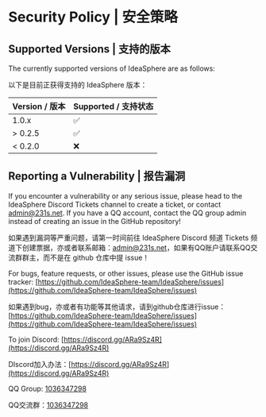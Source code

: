 # Security Policy | 安全策略

## Supported Versions | 支持的版本

The currently supported versions of IdeaSphere are as follows:

以下是目前正获得支持的 IdeaSphere 版本：

| Version / 版本 | Supported / 支持状态          |
| ------- | ------------------ |
| 1.0.x   | :white_check_mark: |
| > 0.2.5   | :white_check_mark: |
| < 0.2.0   | :x:                |

## Reporting a Vulnerability | 报告漏洞

If you encounter a vulnerability or any serious issue, please head to the IdeaSphere Discord Tickets channel to create a ticket, or contact admin@231s.net. If you have a QQ account, contact the QQ group admin instead of creating an issue in the GitHub repository!

如果遇到漏洞等严重问题，请第一时间前往 IdeaSphere Discord 频道 Tickets 频道下创建票据，亦或者联系邮箱：admin@231s.net，如果有QQ账户请联系QQ交流群群主，而不是在 github 仓库中提 issue！

For bugs, feature requests, or other issues, please use the GitHub issue tracker: [https://github.com/IdeaSphere-team/IdeaSphere/issues](https://github.com/IdeaSphere-team/IdeaSphere/issues)

如果遇到bug，亦或者有功能等其他请求，请到github仓库进行issue：[https://github.com/IdeaSphere-team/IdeaSphere/issues](https://github.com/IdeaSphere-team/IdeaSphere/issues)

To join Discord: [https://discord.gg/ARa9Sz4R](https://discord.gg/ARa9Sz4R)

DIscord加入办法：[https://discord.gg/ARa9Sz4R](https://discord.gg/ARa9Sz4R)

QQ Group: [1036347298](http://qm.qq.com/cgi-bin/qm/qr?_wv=1027&k=0S7iEPBCDpSWgvzARFqxM_zyIlnQ2-km&authKey=AiX0JpNVU8d%2BIjMocMxVhE0OcxbdOaQAt1wnnekYg%2BYQ0GZfOy3KXuSFTBZ2pDD2&noverify=0&group_code=1036347298)

QQ交流群：[1036347298](http://qm.qq.com/cgi-bin/qm/qr?_wv=1027&k=0S7iEPBCDpSWgvzARFqxM_zyIlnQ2-km&authKey=AiX0JpNVU8d%2BIjMocMxVhE0OcxbdOaQAt1wnnekYg%2BYQ0GZfOy3KXuSFTBZ2pDD2&noverify=0&group_code=1036347298)
